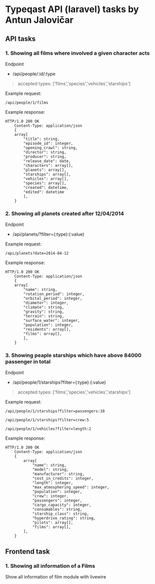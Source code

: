 # Typeqast API (laravel) tasks by Antun Jalovičar 


## API tasks

### 1. Showing all films where involved a given character acts

Endpoint
- /api/people/:id/:type
> accepted types: ['films','species','vehicles','starships']

Example request:
```
/api/people/1/films
```

Example response:
```
HTTP/1.0 200 OK
    Content-Type: application/json
    {
    array[
        "title": string,
        "episode_id": integer,
        "opening_crawl": string,
        "director": string,
        "producer": string,
        "release_date": date,
        "characters": array[],
        "planets": array[],
        "starships": array[],
        "vehicles": array[],
        "species": array[],
        "created": datetime,
        "edited": datetime
        ],
    }
```

### 2. Showing all planets created after 12/04/2014

Endpoint

- /api/planets/?filter=(:type):(:value)

Example request:
```
/api/planets?date=2014-04-12
```

Example response:
```
HTTP/1.0 200 OK
    Content-Type: application/json
    {
    array[
        "name": string,
        "rotation_period": integer,
        "orbital_period": integer,
        "diameter": integer,
        "climate": string,
        "gravity": string,
        "terrain": string,
        "surface_water": integer,
        "population": integer,
        "residents": array[],
        "films": array[],
        ],
    }
```

### 3. Showing peaple starships which have above 84000 passenger in total

Endpoint
- /api/people/1/starships?filter=(:type):(:value)

> accepted types: ['films','species','vehicles','starships']

Example request:
```
/api/people/1/starships?filter=passengers:10
```
```
/api/people/1/starships?filter=crew:5
```
```
/api/people/1/vehicles?filter=length:2
```

Example response:
```
HTTP/1.0 200 OK
    Content-Type: application/json
    {
        array[
            "name": string,
            "model": string,
            "manufacturer": string,
            "cost_in_credits": integer,
            "length": integer,
            "max_atmosphering_speed": integer,
            "population": integer,
            "crew": integer,
            "passengers": integer,
            "cargo_capacity": integer,
            "consumables": string,
            "starship_class": string,
            "hyperdrive_rating": string,
            "pilots": array[],
            "films": array[],
        ],
    }
```

## Frontend task

### 1. Showing all information of a Films

Show all information of film module with livewire
